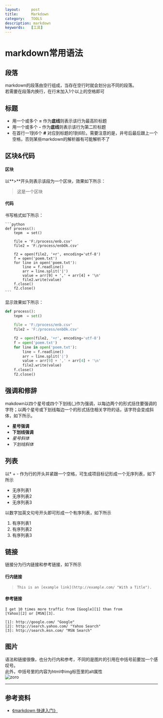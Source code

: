 ```yaml
---
layout:     post
title:      Markdown
category:   TOOLS
description: markdown
keywords:   [工具]
---
```

markdown常用语法
===

## 段落
markdown的段落由空行组成，当存在空行时就会划分出不同的段落。  
若需要在段落内换行，在行末加入1个以上的空格即可

## 标题
- 用一个或多个 **=** 作为**底线**则表示该行为最高阶标题
- 用一个或多个 **-** 作为**底线**则表示该行为第二阶标题
- 在首行一1到6个 **#** 对应到标题的1到6阶。需要注意的是，井号后最后跟上一个空格，否则某些markdown的解析器有可能解析不了

## 区块&代码
#### 区块
以**>**开头则表示该段为一个区块，效果如下所示：
>这是一个区块

#### 代码
书写格式如下所示： 
   
	```python
	def process():
	    tepm  = set()
	    
	    file = 'F:/process/enb.csv'
	    file2 = 'F:/process/enbOk.csv'
	
	    f2 = open(file2, '+r', encoding='utf-8')
	    f = open('poem.txt')
	    for line in open('poem.txt'):
	        line = f.readline()
	        arr = line.split('|')
	        value = arr[9] + ',' + arr[4] + '\n'
	        file2.write(value)
	    f.close()
	    f2.close()
	```

显示效果如下所示：
``` python
def process():
    tepm  = set()
    
    file = 'F:/process/enb.csv'
    file2 = 'F:/process/enbOk.csv'

    f2 = open(file2, '+r', encoding='utf-8')
    f = open('poem.txt')
    for line in open('poem.txt'):
        line = f.readline()
        arr = line.split('|')
        value = arr[9] + ',' + arr[4] + '\n'
        file2.write(value)
    f.close()
    f2.close()
```



## 强调和修辞
makdown以四个星号或四个下划线(_)作为强调，以每边两个的形式括住要强调的字符；以两个星号或下划线每边一个的形式括住相关字符的话，该字符会变成斜体，如下所示。

- **星号强调**  
- __下划线强调__ 
- *星号斜体*
- _下划线斜体_

## 列表
以* + - 作为行的开头并紧跟一个空格，可生成项目标记形成一个无序列表，如下所示

- 无序列表1
- 无序列表2
- 无序列表3

以数字加英文句号开头即可形成一个有序列表，如下所示

1. 有序列表1
2. 有序列表2
3. 有序列表3

## 链接
链接分为行内链接和参考链接，如下所示

#### 行内链接
>```This is an [example link](http://example.com/ "With a Title").```

#### 参考链接
	I get 10 times more traffic from [Google][1] than from
	[Yahoo][2] or [MSN][3].    
	
	[1]: http://google.com/ "Google"
	[2]: http://search.yahoo.com/ "Yahoo Search"
	[3]: http://search.msn.com/ "MSN Search"


## 图片
语法和链接很像，也分为行内和参考，不同的是图片的引用在中括号前要加一个感叹号。    
此外，中括号里的内容为html中img标签里的alt属性    
![zoro](/images/tools/zoro.pngs "zoro")



-----
## 参考资料
- [《markdown 快速入门》](http://www.ezlippi.com/blog/2014/07/markdown-basics.html)